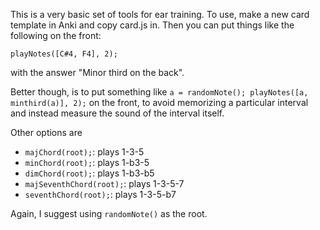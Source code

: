 This is a very basic set of tools for ear training. To use, make a new card template in Anki and copy card.js in. Then you can put things like the following on the front:

```playNotes([C#4, F4], 2);```

with the answer "Minor third on the back". 

Better though, is to put something like ```a = randomNote(); playNotes([a, minthird(a)], 2);``` on the front, to avoid memorizing a particular interval and instead measure the sound of the interval itself.

Other options are 
- ```majChord(root);```: plays 1-3-5
- ```minChord(root);```: plays 1-b3-5
- ```dimChord(root);```: plays 1-b3-b5
- ```majSeventhChord(root);```: plays 1-3-5-7
- ```seventhChord(root);```: plays 1-3-5-b7

Again, I suggest using ```randomNote()``` as the root.
